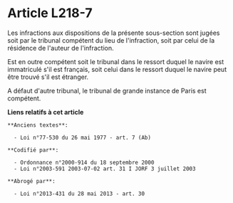 # Article L218-7

Les infractions aux dispositions de la présente sous-section sont jugées soit par le tribunal compétent du lieu de
l'infraction, soit par celui de la résidence de l'auteur de l'infraction.

Est en outre compétent soit le tribunal dans le ressort duquel le navire est immatriculé s'il est français, soit celui dans
le ressort duquel le navire peut être trouvé s'il est étranger.

A défaut d'autre tribunal, le tribunal de grande instance de Paris est compétent.

**Liens relatifs à cet article**

	**Anciens textes**:

	  - Loi n°77-530 du 26 mai 1977 - art. 7 (Ab)

	**Codifié par**:

	  - Ordonnance n°2000-914 du 18 septembre 2000
	  - Loi n°2003-591 2003-07-02 art. 31 I JORF 3 juillet 2003

	**Abrogé par**:

	  - Loi n°2013-431 du 28 mai 2013 - art. 30
